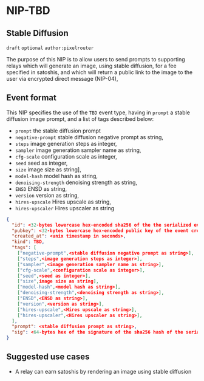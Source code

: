 NIP-TBD
======

Stable Diffusion 
-------------

`draft` `optional` `author:pixelrouter`

The purpose of this NIP is to allow users to send prompts to supporting relays which will generate an image, using stable diffusion, for a fee specified in satoshis, and which will return a public link to the image to the user via encrypted direct message (NIP-04),


## Event format
This NIP specifies the use of the `TBD` event type, having in `prompt` a stable diffusion image prompt, and a list of tags described below:

* `prompt` the stable diffusion prompt
* `negative-prompt` stable diffusion negative prompt as string,
* `steps` image generation steps as integer,
* `sampler` image generation sampler name as string,
* `cfg-scale` configuration scale as integer,
* `seed` seed as integer,
* `size` image size as string],
* `model-hash` model hash as string,
* `denoising-strength` denoising strength as string,
* `ENSD` ENSD as string,
* `version` version as string,
* `hires-upscale` Hires upscale as string,
* `hires-upscaler` Hires upscaler as string

```json
{
  "id": <32-bytes lowercase hex-encoded sha256 of the the serialized event data>,
  "pubkey": <32-bytes lowercase hex-encoded public key of the event creator>,
  "created_at": <unix timestamp in seconds>,
  "kind": TBD,
  "tags": [
	["negative-prompt",<stable diffusion negative prompt as string>],
	["steps",<image generation steps as integer>],
	["sampler",<image generation sampler name as string>],
	["cfg-scale",<configuration scale as integer>],
	["seed",<seed as integer>],
	["size",image size as string],
	["model-hash",<model hash as string>],
	["denoising-strength",<denoising strength as string>],
	["ENSD",<ENSD as string>],
	["version",<version as string>],
	["hires-upscale",<Hires upscale as string>],
	["hires-upscaler",<Hires upscaler as string>],
  ],
  "prompt": <stable diffusion prompt as string>,
  "sig": <64-bytes hex of the signature of the sha256 hash of the serialized event data, which is the same as the "id" field>
}
```

## Suggested use cases

* A relay can earn satoshis by rendering an image using stable diffusion